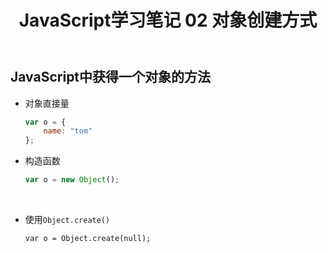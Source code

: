 ﻿---
layout: post
title: JavaScript学习笔记 02 对象创建方式
categories: [JavaScript]
tags: [学习笔记]
---

## JavaScript中获得一个对象的方法

-   对象直接量

    ```javascript
    var o = {
        name: "tom"
    };
    ```

<!--more-->

-   构造函数

    ```javascript
    var o = new Object();
    ```

    ​

-   使用`Object.create()`

    `var o = Object.create(null);`
